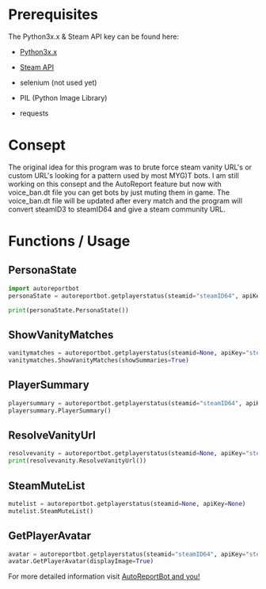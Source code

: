 # Prerequisites

The Python3x.x & Steam API key can be found here:
* [Python3x.x](https://www.python.org/downloads/release/python-383/)

* [Steam API](https://steamcommunity.com/dev/apikey)

* selenium (not used yet)
* PIL (Python Image Library)
* requests


# Consept
The original idea for this program was to brute force steam vanity URL's or custom URL's looking for a pattern used by most MYG)T bots. I am still working on this consept and the AutoReport feature but now with voice_ban.dt file you can get bots by just muting them in game. The voice_ban.dt file will be updated after every match and the program will convert steamID3 to steamID64 and give a steam community URL. 

# Functions / Usage
## PersonaState
```python
import autoreportbot
personaState = autoreportbot.getplayerstatus(steamid="steamID64", apiKey="steam API key")

print(personaState.PersonaState())
```
## ShowVanityMatches
```python
vanitymatches = autoreportbot.getplayerstatus(steamid=None, apiKey="steam API key")
vanitymatches.ShowVanityMatches(showSummaries=True)
```
## PlayerSummary
```python
playersummary = autoreportbot.getplayerstatus(steamid="steamID64", apiKey="steam API key")
playersummary.PlayerSummary()
```
## ResolveVanityUrl
```python
resolvevanity = autoreportbot.getplayerstatus(steamid=None, apiKey="steam API key", vanityUrl="vanityurl")
print(resolvevanity.ResolveVanityUrl())
```
## SteamMuteList
```python
mutelist = autoreportbot.getplayerstatus(steamid=None, apiKey=None)
mutelist.SteamMuteList()
```
## GetPlayerAvatar
```python
avatar = autoreportbot.getplayerstatus(steamid="steamID64", apiKey="steam API key")
avatar.GetPlayerAvatar(displayImage=True)
```
For more detailed information visit [AutoReportBot and you!](https://steamcommunity.com/sharedfiles/filedetails/?id=2124475472)
